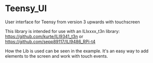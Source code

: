 # Teensy_UI
User interface for Teensy from version 3 upwards with touchscreen

This library is intended for use with an ILIxxxx_t3n library:
https://github.com/kurte/ILI9341_t3n
or
https://github.com/sepp89117/ILI9486_RPi-t4

How the Lib is used can be seen in the example. It's an easy way to add elements to the screen and work with touch events.

